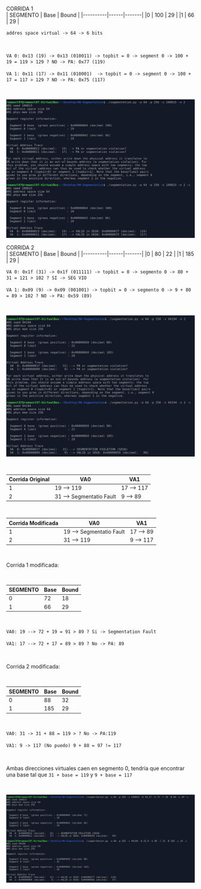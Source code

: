 CORRIDA 1 
</br>
| SEGMENTO | Base | Bound |
|----------|------|-------|
|0         | 100  | 29    |
|1         | 66   | 29    |
</br> 

```
addres space virtual -> 64 -> 6 bits
```

</br>

```
VA 0: 0x13 (19) -> 0x13 (010011) -> topbit = 0 -> segment 0 -> 100 + 19 = 119 > 129 ? NO -> PA: 0x77 (119) 

VA 1: 0x11 (17) -> 0x11 (010001)  -> topbit = 0 -> segment 0 -> 100 + 17 = 117 > 129 ? NO -> PA: 0x75 (117)
```

</br>

![](./seg100815.png)

CORRIDA 2
</br>
| SEGMENTO | Base | Bound |
|----------|------|-------|
|0         | 80   | 22    |
|1         | 185  | 29    |
</br>

```
VA 0: 0x1f (31) -> 0x1f (011111) -> topbit = 0 -> segmento 0 -> 80 + 31 = 121 > 102 ? SI -> SEG VIO

VA 1: 0x09 (9) -> 0x09 (001001) -> topbit = 0 -> segmento 0 -> 9 + 80 = 89 > 102 ? NO -> PA: 0x59 (89)
```

</br>

![](./seg94194.png)

</br>

| Corrida Original | VA0                       | VA1           |
|------------------|---------------------------|---------------|
|1                 | 19 --> 119                | 17 --> 117    |
|2                 | 31 --> Segmentatio Fault  | 9 --> 89      |


</br>

| Corrida Modificada | VA0                        |          VA1 |
|--------------------|----------------------------|--------------|
|1                   | 19 --> Segmentatio Fault   | 17 --> 89    |
|2                   | 31 --> 119                 | 9 --> 117    |
</br>

Corrida 1 modificada:

</br>

| SEGMENTO | Base | Bound |
|----------|------|-------|
|0         | 72   | 18    |
|1         | 66   | 29    |


</br>

```
VA0: 19 --> 72 + 19 = 91 > 89 ? Si -> Segmentation Fault

VA1: 17 --> 72 + 17 = 89 > 89 ? No -> PA: 89
```

</br>

Corrida 2 modificada:

</br>

| SEGMENTO | Base | Bound |
|----------|------|-------|
|0         | 88   | 32    |
|1         | 185  | 29    |

</br>

```
VA0: 31 -> 31 + 88 = 119 > ? No -> PA:119

VA1: 9 -> 117 (No puedo) 9 + 88 = 97 != 117
```

</br>

Ambas direcciones virtuales caen en segmento 0, tendría que encontrar una base tal que `31 + base = 119` y `9 + base = 117`

</br>

![](./segmod.png)

























